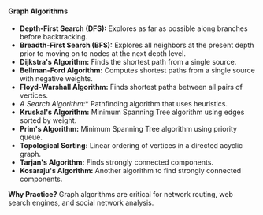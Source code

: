 #### **Graph Algorithms**
- **Depth-First Search (DFS):** Explores as far as possible along branches before backtracking.
- **Breadth-First Search (BFS):** Explores all neighbors at the present depth prior to moving on to nodes at the next depth level.
- **Dijkstra's Algorithm:** Finds the shortest path from a single source.
- **Bellman-Ford Algorithm:** Computes shortest paths from a single source with negative weights.
- **Floyd-Warshall Algorithm:** Finds shortest paths between all pairs of vertices.
- **A* Search Algorithm:** Pathfinding algorithm that uses heuristics.
- **Kruskal's Algorithm:** Minimum Spanning Tree algorithm using edges sorted by weight.
- **Prim's Algorithm:** Minimum Spanning Tree algorithm using priority queue.
- **Topological Sorting:** Linear ordering of vertices in a directed acyclic graph.
- **Tarjan's Algorithm:** Finds strongly connected components.
- **Kosaraju's Algorithm:** Another algorithm to find strongly connected components.

**Why Practice?** Graph algorithms are critical for network routing, web search engines, and social network analysis.